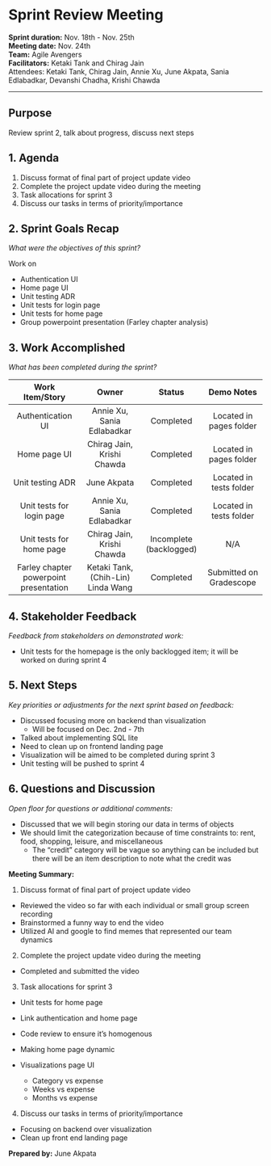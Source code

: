 # Sprint Review Meeting

**Sprint duration:** Nov. 18th \- Nov. 25th  
**Meeting date:** Nov. 24th  
**Team:** Agile Avengers  
**Facilitators:** Ketaki Tank and Chirag Jain  
Attendees: Ketaki Tank, Chirag Jain, Annie Xu, June Akpata, Sania Edlabadkar, Devanshi Chadha, Krishi Chawda

---

## Purpose

Review sprint 2, talk about progress, discuss next steps

## 1\. Agenda

1. Discuss format of final part of project update video
2. Complete the project update video during the meeting
3. Task allocations for sprint 3
4. Discuss our tasks in terms of priority/importance

## 2\. Sprint Goals Recap

_What were the objectives of this sprint?_

Work on

- Authentication UI
- Home page UI
- Unit testing ADR
- Unit tests for login page
- Unit tests for home page
- Group powerpoint presentation (Farley chapter analysis)

## 3\. Work Accomplished

_What has been completed during the sprint?_

|            Work Item/Story             |               Owner                |         Status          |       Demo Notes        |
| :------------------------------------: | :--------------------------------: | :---------------------: | :---------------------: |
|           Authentication UI            |     Annie Xu, Sania Edlabadkar     |        Completed        | Located in pages folder |
|              Home page UI              |     Chirag Jain, Krishi Chawda     |        Completed        | Located in pages folder |
|            Unit testing ADR            |            June Akpata             |        Completed        | Located in tests folder |
|       Unit tests for login page        |     Annie Xu, Sania Edlabadkar     |        Completed        | Located in tests folder |
|        Unit tests for home page        |     Chirag Jain, Krishi Chawda     | Incomplete (backlogged) |           N/A           |
| Farley chapter powerpoint presentation | Ketaki Tank, (Chih-Lin) Linda Wang |        Completed        | Submitted on Gradescope |

## 4\. Stakeholder Feedback

_Feedback from stakeholders on demonstrated work:_

- Unit tests for the homepage is the only backlogged item; it will be worked on during sprint 4

## 5\. Next Steps

_Key priorities or adjustments for the next sprint based on feedback:_

- Discussed focusing more on backend than visualization
  - Will be focused on Dec. 2nd \- 7th
- Talked about implementing SQL lite
- Need to clean up on frontend landing page
- Visualization will be aimed to be completed during sprint 3
- Unit testing will be pushed to sprint 4

## 6\. Questions and Discussion

_Open floor for questions or additional comments:_

- Discussed that we will begin storing our data in terms of objects
- We should limit the categorization because of time constraints to: rent, food, shopping, leisure, and miscellaneous
  - The “credit” category will be vague so anything can be included but there will be an item description to note what the credit was

**Meeting Summary:**

1. Discuss format of final part of project update video

- Reviewed the video so far with each individual or small group screen recording
- Brainstormed a funny way to end the video
- Utilized AI and google to find memes that represented our team dynamics

2. Complete the project update video during the meeting

- Completed and submitted the video

3. Task allocations for sprint 3

- Unit tests for home page
- Link authentication and home page
- Code review to ensure it’s homogenous
- Making home page dynamic
- Visualizations page UI

  - Category vs expense
  - Weeks vs expense
  - Months vs expense

4. Discuss our tasks in terms of priority/importance

- Focusing on backend over visualization
- Clean up front end landing page

**Prepared by:** June Akpata
